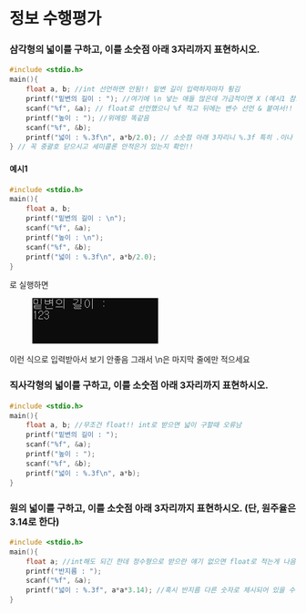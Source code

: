 # 정보 수행평가

### 삼각형의 넓이를 구하고, 이를 소숫점 아래 3자리까지 표현하시오.

```c
#include <stdio.h>
main(){
	float a, b; //int 선언하면 안됨!! 밑변 길이 입력하자마자 튕김 
	printf("밑변의 길이 : "); //여기에 \n 넣는 애들 많은데 가급적이면 X (예시1 참고) 
	scanf("%f", &a); // float로 선언했으니 %f 적고 뒤에는 변수 선언 & 붙여서!! 
	printf("높이 : "); //위에랑 똑같음 
	scanf("%f", &b);
	printf("넓이 : %.3f\n", a*b/2.0); // 소숫점 아래 3자리니 %.3f 특히 .이나 숫자 헷갈리지 말고 뒤에 나누는 부분 /2 써도 되는데 안전빵으로 /2.0 추천 
} // 꼭 중괄호 닫으시고 세미콜론 안적은거 있는지 확인!! 
```

#### 예시1

```c
#include <stdio.h>
main(){
	float a, b;
	printf("밑변의 길이 : \n"); 
	scanf("%f", &a);
	printf("높이 : \n");
	scanf("%f", &b);
	printf("넓이 : %.3f\n", a*b/2.0);
}
```

로 실행하면

<div align="left">

<figure><img src=".gitbook/assets/image.png" alt=""><figcaption></figcaption></figure>

</div>

이런 식으로 입력받아서 보기 안좋음 그래서 \n은 마지막 줄에만 적으세요

### 직사각형의 넓이를 구하고, 이를 소숫점 아래 3자리까지 표현하시오.

```c
#include <stdio.h>
main(){
	float a, b; //무조건 float!! int로 받으면 넓이 구할때 오류남 
	printf("밑변의 길이 : "); 
	scanf("%f", &a);
	printf("높이 : ");
	scanf("%f", &b);
	printf("넓이 : %.3f\n", a*b);
}
```

### 원의 넓이를 구하고, 이를 소숫점 아래 3자리까지 표현하시오. (단, 원주율은 3.14로 한다)

```c
#include <stdio.h>
main(){
	float a; //int해도 되긴 한데 정수형으로 받으란 얘기 없으면 float로 적는게 나음 
	printf("반지름 : "); 
	scanf("%f", &a);
	printf("넓이 : %.3f", a*a*3.14); //혹시 반지름 다른 숫자로 제시되어 있을 수 있으니 꼭 확인!! 
}
```
